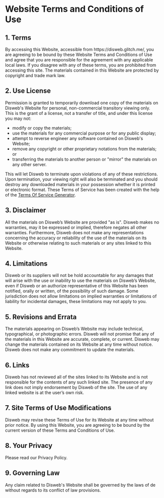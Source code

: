 <h1>Website Terms and Conditions of Use</h1>

<h2>1. Terms</h2>

<p>By accessing this Website, accessible from https://disweb.glitch.me/, you are agreeing to be bound by these Website Terms and Conditions of Use and agree that you are responsible for the agreement with any applicable local laws. If you disagree with any of these terms, you are prohibited from accessing this site. The materials contained in this Website are protected by copyright and trade mark law.</p>

<h2>2. Use License</h2>

<p>Permission is granted to temporarily download one copy of the materials on Disweb's Website for personal, non-commercial transitory viewing only. This is the grant of a license, not a transfer of title, and under this license you may not:</p>

<ul>
    <li>modify or copy the materials;</li>
    <li>use the materials for any commercial purpose or for any public display;</li>
    <li>attempt to reverse engineer any software contained on Disweb's Website;</li>
    <li>remove any copyright or other proprietary notations from the materials; or</li>
    <li>transferring the materials to another person or "mirror" the materials on any other server.</li>
</ul>

<p>This will let Disweb to terminate upon violations of any of these restrictions. Upon termination, your viewing right will also be terminated and you should destroy any downloaded materials in your possession whether it is printed or electronic format. These Terms of Service has been created with the help of the <a href="https://www.termsofservicegenerator.net">Terms Of Service Generator</a>.</p>

<h2>3. Disclaimer</h2>

<p>All the materials on Disweb’s Website are provided "as is". Disweb makes no warranties, may it be expressed or implied, therefore negates all other warranties. Furthermore, Disweb does not make any representations concerning the accuracy or reliability of the use of the materials on its Website or otherwise relating to such materials or any sites linked to this Website.</p>

<h2>4. Limitations</h2>

<p>Disweb or its suppliers will not be hold accountable for any damages that will arise with the use or inability to use the materials on Disweb’s Website, even if Disweb or an authorize representative of this Website has been notified, orally or written, of the possibility of such damage. Some jurisdiction does not allow limitations on implied warranties or limitations of liability for incidental damages, these limitations may not apply to you.</p>

<h2>5. Revisions and Errata</h2>

<p>The materials appearing on Disweb’s Website may include technical, typographical, or photographic errors. Disweb will not promise that any of the materials in this Website are accurate, complete, or current. Disweb may change the materials contained on its Website at any time without notice. Disweb does not make any commitment to update the materials.</p>

<h2>6. Links</h2>

<p>Disweb has not reviewed all of the sites linked to its Website and is not responsible for the contents of any such linked site. The presence of any link does not imply endorsement by Disweb of the site. The use of any linked website is at the user’s own risk.</p>

<h2>7. Site Terms of Use Modifications</h2>

<p>Disweb may revise these Terms of Use for its Website at any time without prior notice. By using this Website, you are agreeing to be bound by the current version of these Terms and Conditions of Use.</p>

<h2>8. Your Privacy</h2>

<p>Please read our Privacy Policy.</p>

<h2>9. Governing Law</h2>

<p>Any claim related to Disweb's Website shall be governed by the laws of de without regards to its conflict of law provisions.</p>
